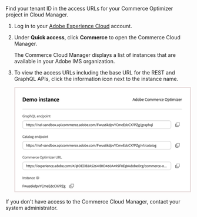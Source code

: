 Find your tenant ID in the access URLs for your Commerce Optimizer project in Cloud Manager.

1. Log in to your [Adobe Experience Cloud](https://experience.adobe.com/) account.

1. Under **Quick access**, click **Commerce** to open the Commerce Cloud Manager.

   The Commerce Cloud Manager displays a list of instances that are available in your Adobe IMS organization.

1. To view the access URLs including the base URL for the REST and GraphQL APIs, click the information icon next to the instance name.

   ![Access URLs for Commerce Optimizer UI, REST, and GraphQL APIs](../../pages/_images/reporting/aco-instance-details.png)

<InlineAlert variant="info" slots="text" />

If you don't have access to the Commerce Cloud Manager, contact your system administrator.
